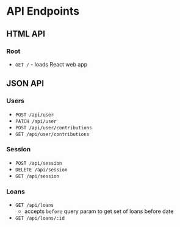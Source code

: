 # API Endpoints

## HTML API

### Root

- `GET /` - loads React web app

## JSON API

### Users

- `POST /api/user`
- `PATCH /api/user`
- `POST /api/user/contributions`
- `GET /api/user/contributions`

### Session

- `POST /api/session`
- `DELETE /api/session`
- `GET /api/session`

### Loans

- `GET /api/loans`
  - accepts `before` query param to get set of loans before date
- `GET /api/loans/:id`